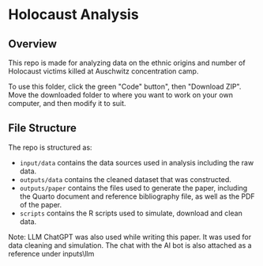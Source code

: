 # Holocaust Analysis 

## Overview

This repo is made for analyzing data on the ethnic origins and number of Holocaust victims killed at Auschwitz concentration camp. 

To use this folder, click the green "Code" button", then "Download ZIP". Move the downloaded folder to where you want to work on your own computer, and then modify it to suit.

## File Structure

The repo is structured as:

-   `input/data` contains the data sources used in analysis including the raw data.
-   `outputs/data` contains the cleaned dataset that was constructed.
-   `outputs/paper` contains the files used to generate the paper, including the Quarto document and reference bibliography file, as well as the PDF of the paper. 
-   `scripts` contains the R scripts used to simulate, download and clean data.

Note: LLM ChatGPT was also used while writing this paper. It was used for data cleaning and simulation. The chat with the AI bot is also attached as a reference under inputs\llm
